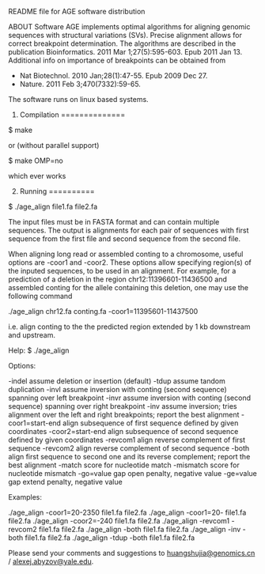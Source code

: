 README file for AGE software distribution

ABOUT
Software AGE implements optimal algorithms for aligning genomic sequences with
structural variations (SVs). Precise alignment allows for correct breakpoint
determination. The algorithms are described in the publication
Bioinformatics. 2011 Mar 1;27(5):595-603. Epub 2011 Jan 13. Additional info
on importance of breakpoints can be obtained from 
* Nat Biotechnol. 2010 Jan;28(1):47-55. Epub 2009 Dec 27.
* Nature. 2011 Feb 3;470(7332):59-65.

The software runs on linux based systems.


1. Compilation
==============

$ make

or (without parallel support)

$ make OMP=no

which ever works


2. Running
==========

$ ./age_align file1.fa file2.fa

The input files must be in FASTA format and can contain multiple sequences.
The output is alignments for each pair of sequences with first sequence from
the first file and second sequence from the second file.

When aligning long read or assembled conting to a chromosome, useful options
are -coor1 and -coor2. These options allow specifying region(s) of the
inputed sequences, to be used in an alignment. For example, for a prediction of
a deletion in the region chr12:11396601-11436500 and assembled conting for
the allele containing this deletion, one may use the following command 

./age_align chr12.fa conting.fa -coor1=11395601-11437500

i.e. align conting to the the predicted region extended by 1 kb downstream and
upstream.

Help:
$ ./age_align


Options:

-indel			assume deletion or insertion (default)
-tdup			assume tandom duplication
-invl			assume inversion with conting (second sequence)
			spanning over left breakpoint
-invr			assume inversion with conting (second sequence)
			spanning over right breakpoint
-inv			assume inversion; tries alignment over the left and
			right breakpoints; report the best alignment
-coor1=start-end	align subsequence of first sequence defined by given
			coordinates
-coor2=start-end	align subsequence of second sequence defined by given
			coordinates
-revcom1		align reverse complement of first sequence
-revcom2		align reverse complement of second sequence
-both			align first sequence to second one and its reverse
			complement; report the best alignment
-match			score for nucleotide match
-mismatch		score for nucleotide mismatch
-go=value		gap open penalty, negative value
-ge=value		gap extend penalty, negative value


Examples:

./age_align -coor1=20-2350    file1.fa file2.fa
./age_align -coor1=20-        file1.fa file2.fa
./age_align -coor2=-240       file1.fa file2.fa
./age_align -revcom1 -revcom2 file1.fa file2.fa
./age_align -both             file1.fa file2.fa
./age_align -inv  -both       file1.fa file2.fa
./age_align -tdup -both       file1.fa file2.fa





Please send your comments and suggestions to huangshujia@genomics.cn / alexej.abyzov@yale.edu.
